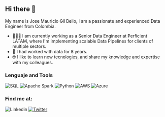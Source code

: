 ## Hi there 👋

My name is Jose Mauricio Gil  Bello, I am a passionate and experienced Data Engineer from Colombia. 

* 👩🏻‍💻  I am currently working as a Senior Data Engineer at Perficient LATAM, where I'm implementing scalable Data Pipelines for clients of multiple sectors.
* 🌟 I had worked with data for 8 years.
* 🤓 I like to learn new tecnologies, and share my knowledge and expertise with my colleagues.

### Lenguaje and Tools
![SQL](https://camo.githubusercontent.com/3f447cb46912258ee0596ef703c04d424be1d998adeaccd288afc67aa0b61daf/68747470733a2f2f696d672e736869656c64732e696f2f62616467652f53514c2532302d2532333030662e7376673f267374796c653d666f722d7468652d6261646765266c6f676f3d6d7973716c266c6f676f436f6c6f723d7768697465)
![Apache Spark](https://img.shields.io/badge/Apache%20Spark-FDEE21?style=flat-square&logo=apachespark&logoColor=black)
![Python](https://camo.githubusercontent.com/a71f1a20d58a3506dd5f32dcb31461bd5102a0bd33dbf49db9195c589eaca8d7/68747470733a2f2f696d672e736869656c64732e696f2f62616467652f707974686f6e2532302d2532333134333534432e7376673f267374796c653d666f722d7468652d6261646765266c6f676f3d707974686f6e266c6f676f436f6c6f723d7768697465)
![AWS](https://camo.githubusercontent.com/a9a6331c55317d11d34ac8978cc80493d91e4b4a1bedfe3ec7b5d7610d007a47/68747470733a2f2f696d672e736869656c64732e696f2f62616467652f4157532532302d2532334646393930302e7376673f267374796c653d666f722d7468652d6261646765266c6f676f3d616d617a6f6e2d617773266c6f676f436f6c6f723d7768697465)
![Azure](https://img.shields.io/badge/azure-%230072C6.svg?style=for-the-badge&logo=microsoftazure&logoColor=white)

### Find me at:
![Linkedin](https://camo.githubusercontent.com/ecfc63b4660f6304624766db1d09fe1b520e58659783a5ec8449323c04ef2023/68747470733a2f2f696d672e736869656c64732e696f2f62616467652f4c696e6b6564496e2532302d2532333030373742352e7376673f267374796c653d666f722d7468652d6261646765266c6f676f3d6c696e6b6564696e266c6f676f436f6c6f723d7768697465)
[![Twitter](https://camo.githubusercontent.com/92c4a00b0aa469e47bdc21980d81be229b895020164978c1b0e6079736ad03d7/68747470733a2f2f696d672e736869656c64732e696f2f62616467652f547769747465722532302d2532333144413146322e7376673f267374796c653d666f722d7468652d6261646765266c6f676f3d54776974746572266c6f676f436f6c6f723d7768697465)](https://twitter.com/JoseMauricioGi7)
